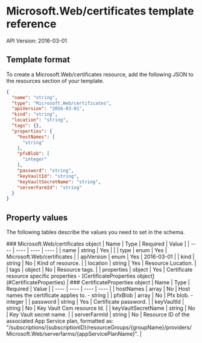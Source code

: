 # Microsoft.Web/certificates template reference
API Version: 2016-03-01
## Template format

To create a Microsoft.Web/certificates resource, add the following JSON to the resources section of your template.

```json
{
  "name": "string",
  "type": "Microsoft.Web/certificates",
  "apiVersion": "2016-03-01",
  "kind": "string",
  "location": "string",
  "tags": {},
  "properties": {
    "hostNames": [
      "string"
    ],
    "pfxBlob": [
      "integer"
    ],
    "password": "string",
    "keyVaultId": "string",
    "keyVaultSecretName": "string",
    "serverFarmId": "string"
  }
}
```
## Property values

The following tables describe the values you need to set in the schema.

<a id="Microsoft.Web/certificates" />
### Microsoft.Web/certificates object
|  Name | Type | Required | Value |
|  ---- | ---- | ---- | ---- |
|  name | string | Yes |  |
|  type | enum | Yes | Microsoft.Web/certificates |
|  apiVersion | enum | Yes | 2016-03-01 |
|  kind | string | No | Kind of resource. |
|  location | string | Yes | Resource Location. |
|  tags | object | No | Resource tags. |
|  properties | object | Yes | Certificate resource specific properties - [CertificateProperties object](#CertificateProperties) |


<a id="CertificateProperties" />
### CertificateProperties object
|  Name | Type | Required | Value |
|  ---- | ---- | ---- | ---- |
|  hostNames | array | No | Host names the certificate applies to. - string |
|  pfxBlob | array | No | Pfx blob. - integer |
|  password | string | Yes | Certificate password. |
|  keyVaultId | string | No | Key Vault Csm resource Id. |
|  keyVaultSecretName | string | No | Key Vault secret name. |
|  serverFarmId | string | No | Resource ID of the associated App Service plan, formatted as: "/subscriptions/{subscriptionID}/resourceGroups/{groupName}/providers/Microsoft.Web/serverfarms/{appServicePlanName}". |

